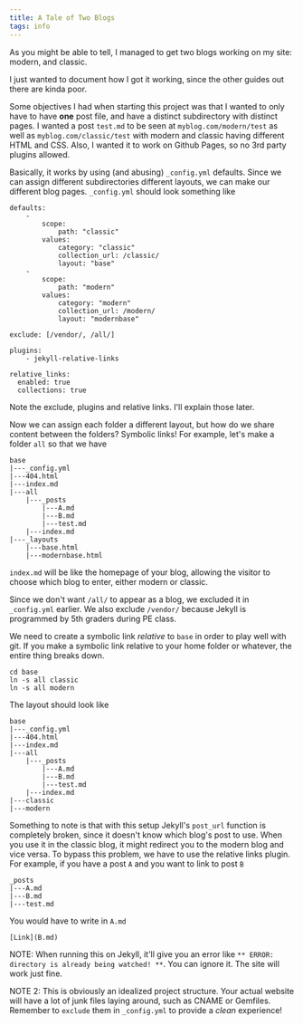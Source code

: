 ```yaml
---
title: A Tale of Two Blogs
tags: info
---
```


As you might be able to tell, I managed to get two blogs working on my site: modern, and classic.

I just wanted to document how I got it working, since the other guides out there are kinda poor.

Some objectives I had when starting this project was that I wanted to only have to have **one** post file, and have a distinct subdirectory with distinct pages. I wanted a post `test.md` to be seen at `myblog.com/modern/test` as well as `myblog.com/classic/test` with modern and classic having different HTML and CSS. Also, I wanted it to work on Github Pages, so no 3rd party plugins allowed.

Basically, it works by using (and abusing) `_config.yml` defaults. Since we can assign different subdirectories different layouts, we can make our different blog pages. `_config.yml` should look something like

```
defaults:
    -
        scope:
            path: "classic"
        values:
            category: "classic"
            collection_url: /classic/
            layout: "base"
    -
        scope:
            path: "modern"
        values:
            category: "modern"
            collection_url: /modern/
            layout: "modernbase"

exclude: [/vendor/, /all/]

plugins:
    - jekyll-relative-links

relative_links:
  enabled: true
  collections: true
```

Note the exclude, plugins and relative links. I'll explain those later.

Now we can assign each folder a different layout, but how do we share content between the folders? Symbolic links! For example, let's make a folder `all` so that we have

```
base
|---_config.yml
|---404.html
|---index.md
|---all
    |---_posts
        |---A.md
        |---B.md
        |---test.md
    |---index.md
|---_layouts
    |---base.html
    |---modernbase.html
```

`index.md` will be like the homepage of your blog, allowing the visitor to choose which blog to enter, either modern or classic.

Since we don't want `/all/` to appear as a blog, we excluded it in `_config.yml` earlier. We also exclude `/vendor/` because Jekyll is programmed by 5th graders during PE class.

We need to create a symbolic link *relative* to `base` in order to play well with git. If you make a symbolic link relative to your home folder or whatever, the entire thing breaks down.

```
cd base
ln -s all classic
ln -s all modern
```

The layout should look like

```
base
|---_config.yml
|---404.html
|---index.md
|---all
    |---_posts
        |---A.md
        |---B.md
        |---test.md
    |---index.md
|---classic
|---modern
```

Something to note is that with this setup Jekyll's `post_url` function is completely broken, since it doesn't know which blog's post to use. When you use it in the classic blog, it might redirect you to the modern blog and vice versa. To bypass this problem, we have to use the relative links plugin. For example, if you have a post `A` and you want to link to post `B`

```
_posts
|---A.md
|---B.md
|---test.md
```

You would have to write in `A.md`

```
[Link](B.md)
```

NOTE: When running this on Jekyll, it'll give you an error like `** ERROR: directory is already being watched! **`. You can ignore it. The site will work just fine.

NOTE 2: This is obviously an idealized project structure. Your actual website will have a lot of junk files laying around, such as CNAME or Gemfiles. Remember to `exclude` them in `_config.yml` to provide a *clean* experience!
